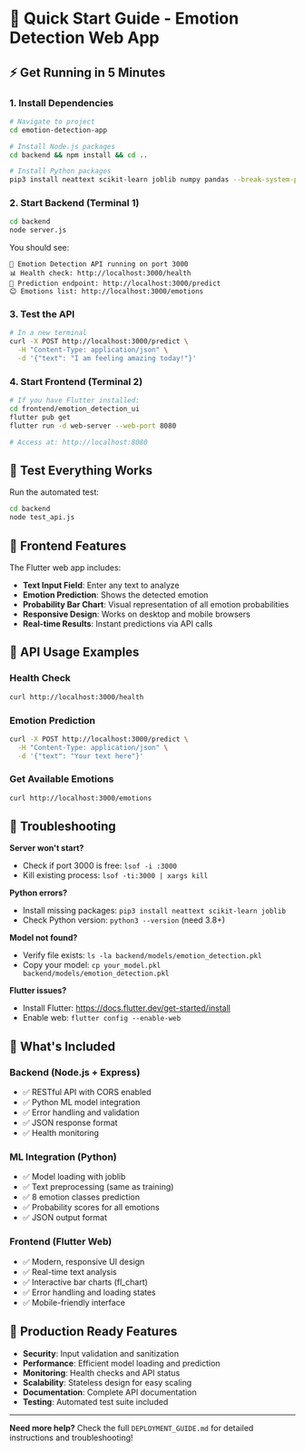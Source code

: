 # 🚀 Quick Start Guide - Emotion Detection Web App

## ⚡ Get Running in 5 Minutes

### 1. Install Dependencies
```bash
# Navigate to project
cd emotion-detection-app

# Install Node.js packages
cd backend && npm install && cd ..

# Install Python packages
pip3 install neattext scikit-learn joblib numpy pandas --break-system-packages
```

### 2. Start Backend (Terminal 1)
```bash
cd backend
node server.js
```

You should see:
```
🚀 Emotion Detection API running on port 3000
📊 Health check: http://localhost:3000/health
🧠 Prediction endpoint: http://localhost:3000/predict
😊 Emotions list: http://localhost:3000/emotions
```

### 3. Test the API
```bash
# In a new terminal
curl -X POST http://localhost:3000/predict \
  -H "Content-Type: application/json" \
  -d '{"text": "I am feeling amazing today!"}'
```

### 4. Start Frontend (Terminal 2)
```bash
# If you have Flutter installed:
cd frontend/emotion_detection_ui
flutter pub get
flutter run -d web-server --web-port 8080

# Access at: http://localhost:8080
```

## 🧪 Test Everything Works

Run the automated test:
```bash
cd backend
node test_api.js
```

## 📱 Frontend Features

The Flutter web app includes:
- **Text Input Field**: Enter any text to analyze
- **Emotion Prediction**: Shows the detected emotion
- **Probability Bar Chart**: Visual representation of all emotion probabilities
- **Responsive Design**: Works on desktop and mobile browsers
- **Real-time Results**: Instant predictions via API calls

## 🎯 API Usage Examples

### Health Check
```bash
curl http://localhost:3000/health
```

### Emotion Prediction
```bash
curl -X POST http://localhost:3000/predict \
  -H "Content-Type: application/json" \
  -d '{"text": "Your text here"}'
```

### Get Available Emotions
```bash
curl http://localhost:3000/emotions
```

## 🔧 Troubleshooting

**Server won't start?**
- Check if port 3000 is free: `lsof -i :3000`
- Kill existing process: `lsof -ti:3000 | xargs kill`

**Python errors?**
- Install missing packages: `pip3 install neattext scikit-learn joblib`
- Check Python version: `python3 --version` (need 3.8+)

**Model not found?**
- Verify file exists: `ls -la backend/models/emotion_detection.pkl`
- Copy your model: `cp your_model.pkl backend/models/emotion_detection.pkl`

**Flutter issues?**
- Install Flutter: https://docs.flutter.dev/get-started/install
- Enable web: `flutter config --enable-web`

## 🌟 What's Included

### Backend (Node.js + Express)
- ✅ RESTful API with CORS enabled
- ✅ Python ML model integration
- ✅ Error handling and validation
- ✅ JSON response format
- ✅ Health monitoring

### ML Integration (Python)
- ✅ Model loading with joblib
- ✅ Text preprocessing (same as training)
- ✅ 8 emotion classes prediction
- ✅ Probability scores for all emotions
- ✅ JSON output format

### Frontend (Flutter Web)
- ✅ Modern, responsive UI design
- ✅ Real-time text analysis
- ✅ Interactive bar charts (fl_chart)
- ✅ Error handling and loading states
- ✅ Mobile-friendly interface

## 🚀 Production Ready Features

- **Security**: Input validation and sanitization
- **Performance**: Efficient model loading and prediction
- **Monitoring**: Health checks and API status
- **Scalability**: Stateless design for easy scaling
- **Documentation**: Complete API documentation
- **Testing**: Automated test suite included

---

**Need more help?** Check the full `DEPLOYMENT_GUIDE.md` for detailed instructions and troubleshooting!